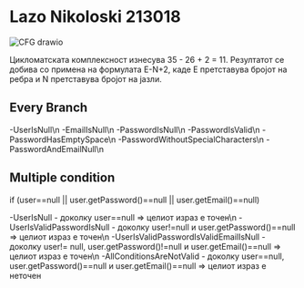 # Lazo Nikoloski 213018

![CFG drawio](https://github.com/213018/SI_2023_lab2_213018/assets/129883425/911c7aa8-c4da-4b6c-9acb-233d42e5fb14)

Цикломатската комплексност изнесува 35 - 26 + 2 = 11. Резултатот се добива со примена на формулата E-N+2, каде Е претставува бројот на ребра и N претставува бројот на јазли. 

## Every Branch
-UserIsNull\n
-EmailIsNull\n
-PasswordIsNull\n
-PasswordIsValid\n
-PasswordHasEmptySpace\n
-PasswordWithoutSpecialCharacters\n
-PasswordAndEmailNull\n

## Multiple condition 
if (user==null || user.getPassword()==null || user.getEmail()==null)

-UserIsNull - доколку user==null => целиот израз е точен\n
-UserIsValidPasswordIsNull -  доколку user!=null и user.getPassword()==null => целиот израз е точен\n
-UserIsValidPasswordIsValidEmailIsNull - доколку user!= null, user.getPassword()!=null и user.getEmail()==null => целиот израз е точен\n
-AllConditionsAreNotValid - доколку user==null, user.getPassword()==null и user.getEmail()==null => целиот израз е неточен
